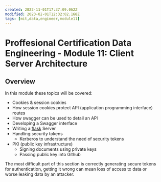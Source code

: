 ```yaml
---
created: 2022-11-01T17:37:09.062Z
modified: 2023-02-01T12:32:02.168Z
tags: [mit,data,engineer,module11]
---
```

# Proffesional Certification Data Engineering - Module 11: Client Server Architecture

## Overview

In this module these topics will be covered:

* Cookies & session cookies
* How session cookies protect API (application programming interface) routes
* How swagger can be used to detail an API
* Developing a Swagger interface
* Writing a [flask](./flask.md) Server
* Handling security tokens
  * Kerberos to understand the need of security tokens
* PKI (public key infrastructure)
  * Signing documents using private keys
  * Passing public key into Github

The most difficult part of this section is
correctly generating secure tokens for authentication,
getting it wrong can mean loss of access to data or
worse leaking data by an attacker.
